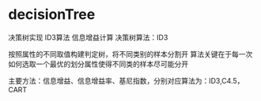 # decisionTree
决策树实现 ID3算法 信息增益计算
决策树算法：ID3

按照属性的不同取值构建判定树，将不同类别的样本分割开
算法关键在于每一次如何选取一个最优的划分属性使得不同类的样本尽可能分开

主要方法：信息增益、信息增益率、基尼指数，分别对应算法为：ID3,C4.5，CART
